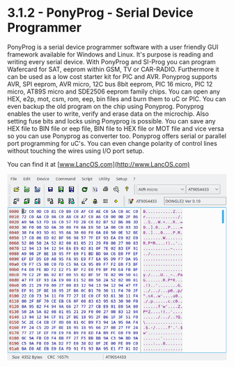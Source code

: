 # 3.1.2 - PonyProg - Serial Device Programmer
PonyProg is a serial device programmer software with a user friendly GUI framework available for Windows and Linux. It's purpose is reading and writing every serial device. With PonyProg and SI-Prog you can program Wafercard for SAT, eeprom within GSM, TV or CAR-RADIO. Furthermore it can be used as a low cost starter kit for PIC and AVR.
Ponyprog supports AVR, SPI eeprom, AVR micro, 12C bus 8bit eeprom, PIC 16 micro, PIC 12 micro, AT89S micro and SDE2506 eeprom family chips.
You can open any HEX, e2p, mot, csm, rom, eep, bin files and burn them to uC or PIC. You can even backup the old program on the chip using Ponyprog. Ponyprog enables the user to write, verify and erase data on the microchip.
Also setting fuse bits and locks using Ponyprog is possible. You can save any HEX file to BIN file or eep file, BIN file to HEX file or MOT file and vice versa so you can use Ponyprog as converter too. Ponyprog offers serial or parallel port programming for uC's. You can even change polarity of control lines without touching the wires using I/O port setup. 

You can find it at [www.LancOS.com](http://www.LancOS.com) 

![Screenshot](Screenshot.png  "Screenshot")

